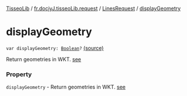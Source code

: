[TisseoLib](../../index.md) / [fr.docjyJ.tisseoLib.request](../index.md) / [LinesRequest](index.md) / [displayGeometry](./display-geometry.md)

# displayGeometry

`var displayGeometry: `[`Boolean`](https://kotlinlang.org/api/latest/jvm/stdlib/kotlin/-boolean/index.html)`?` [(source)](https://github.com/docjyJ/TisseoLib/tree/master/src/main/kotlin/fr/docjyJ/tisseoLib/request/LinesRequest.kt#L30)

Return geometries in WKT. [see](http://fr.wikipedia.org/wiki/Well-known_text)

### Property

`displayGeometry` - Return geometries in WKT. [see](http://fr.wikipedia.org/wiki/Well-known_text)